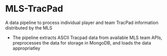 # MLS-TracPad
A data pipeline to process individual player and team TracPad information distributed by the MLS 

- The pipeline extracts ASCII Tracpad data from available MLS team APIs, preprocesses the data for storage in MongoDB, and loads the data appropriatley
